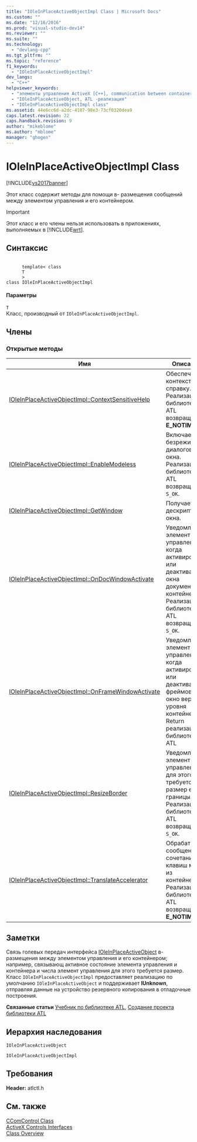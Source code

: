 ```yaml
---
title: "IOleInPlaceActiveObjectImpl Class | Microsoft Docs"
ms.custom: ""
ms.date: "12/16/2016"
ms.prod: "visual-studio-dev14"
ms.reviewer: ""
ms.suite: ""
ms.technology: 
  - "devlang-cpp"
ms.tgt_pltfrm: ""
ms.topic: "reference"
f1_keywords: 
  - "IOleInPlaceActiveObjectImpl"
dev_langs: 
  - "C++"
helpviewer_keywords: 
  - "элементы управления ActiveX [C++], communication between container and control"
  - "IOleInPlaceActiveObject, ATL -реализация"
  - "IOleInPlaceActiveObjectImpl class"
ms.assetid: 44e6cc6d-a2dc-4187-98e3-73cf0320dea9
caps.latest.revision: 22
caps.handback.revision: 9
author: "mikeblome"
ms.author: "mblome"
manager: "ghogen"
---
```

# IOleInPlaceActiveObjectImpl Class
[!INCLUDE[vs2017banner](../../assembler/inline/includes/vs2017banner.md)]

Этот класс содержит методы для помощи в\- размещения сообщений между элементом управления и его контейнером.  
  
> [!IMPORTANT]
>  Этот класс и его члены нельзя использовать в приложениях, выполняемых в [!INCLUDE[wrt](../../atl/reference/includes/wrt_md.md)].  
  
## Синтаксис  
  
```  
  
      template< class   
      T  
      >  
class IOleInPlaceActiveObjectImpl  
```  
  
#### Параметры  
 `T`  
 Класс, производный от `IOleInPlaceActiveObjectImpl`.  
  
## Члены  
  
### Открытые методы  
  
|Имя|Описание|  
|---------|--------------|  
|[IOleInPlaceActiveObjectImpl::ContextSensitiveHelp](../Topic/IOleInPlaceActiveObjectImpl::ContextSensitiveHelp.md)|Обеспечивает контекстную справку.  Реализация библиотеки ATL возвращает **E\_NOTIMPL**.|  
|[IOleInPlaceActiveObjectImpl::EnableModeless](../Topic/IOleInPlaceActiveObjectImpl::EnableModeless.md)|Включает безрежимные диалоговые окна.  Реализация библиотеки ATL возвращает `S_OK`.|  
|[IOleInPlaceActiveObjectImpl::GetWindow](../Topic/IOleInPlaceActiveObjectImpl::GetWindow.md)|Получает дескриптор окна.|  
|[IOleInPlaceActiveObjectImpl::OnDocWindowActivate](../Topic/IOleInPlaceActiveObjectImpl::OnDocWindowActivate.md)|Уведомляет элемент управления, когда активировано или деактивации окна документа контейнера.  Реализация библиотеки ATL возвращает `S_OK`.|  
|[IOleInPlaceActiveObjectImpl::OnFrameWindowActivate](../Topic/IOleInPlaceActiveObjectImpl::OnFrameWindowActivate.md)|Уведомляет элемент управления, когда активировано или деактивации фреймовое окно верхнего уровня контейнера.  Return реализации библиотеки ATL|  
|[IOleInPlaceActiveObjectImpl::ResizeBorder](../Topic/IOleInPlaceActiveObjectImpl::ResizeBorder.md)|Уведомляет элемент управления для этого требуется размер его границы.  Реализация библиотеки ATL возвращает `S_OK`.|  
|[IOleInPlaceActiveObjectImpl::TranslateAccelerator](../Topic/IOleInPlaceActiveObjectImpl::TranslateAccelerator.md)|Обрабатывает сообщения сочетание клавиш меню из контейнера.  Реализация библиотеки ATL возвращает **E\_NOTIMPL**.|  
  
## Заметки  
 Связь голевых передач интерфейса [IOleInPlaceActiveObject](http://msdn.microsoft.com/library/windows/desktop/ms691299) в\- размещения между элементом управления и его контейнером; например, связывающ активное состояние элемента управления и контейнера и числа элемент управления для этого требуется размер.  Класс `IOleInPlaceActiveObjectImpl` предоставляет реализацию по умолчанию `IOleInPlaceActiveObject` и поддерживает **IUnknown**, отправляя данные на устройство резервного копирования в отладочные построения.  
  
 **Связанные статьи** [Учебник по библиотеке ATL](../Topic/Active%20Template%20Library%20\(ATL\)%20Tutorial.md), [Создание проекта библиотеки ATL](../../atl/reference/creating-an-atl-project.md)  
  
## Иерархия наследования  
 `IOleInPlaceActiveObject`  
  
 `IOleInPlaceActiveObjectImpl`  
  
## Требования  
 **Header:**  atlctl.h  
  
## См. также  
 [CComControl Class](../../atl/reference/ccomcontrol-class.md)   
 [ActiveX Controls Interfaces](http://msdn.microsoft.com/library/windows/desktop/ms692724)   
 [Class Overview](../../atl/atl-class-overview.md)